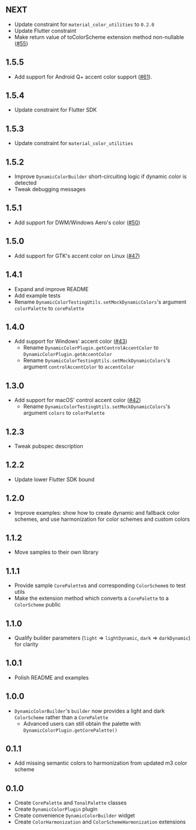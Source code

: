 ## NEXT

- Update constraint for `material_color_utilities` to `0.2.0`
- Update Flutter constraint
- Make return value of toColorScheme extension method non-nullable ([#55](https://github.com/material-foundation/material-dynamic-color-flutter/pull/55))

## 1.5.5

- Add support for Android Q+ accent color support ([#61](https://github.com/material-foundation/material-dynamic-color-flutter/pull/61)).

## 1.5.4

- Update constraint for Flutter SDK

## 1.5.3

- Update constraint for `material_color_utilities`

## 1.5.2

- Improve `DynamicColorBuilder` short-circuiting logic if dynamic color is detected
- Tweak debugging messages

## 1.5.1

- Add support for DWM/Windows Aero's color ([#50](https://github.com/material-foundation/material-dynamic-color-flutter/pull/50))

## 1.5.0

- Add support for GTK's accent color on Linux ([#47](https://github.com/material-foundation/material-dynamic-color-flutter/pull/47))

## 1.4.1

- Expand and improve README
- Add example tests
- Rename `DynamicColorTestingUtils.setMockDynamicColors`'s argument `colorPalette` to `corePalette`

## 1.4.0

- Add support for Windows' accent color ([#43](https://github.com/material-foundation/material-dynamic-color-flutter/pull/43))
  - Rename `DynamicColorPlugin.getControlAccentColor` to `DynamicColorPlugin.getAccentColor`
  - Rename `DynamicColorTestingUtils.setMockDynamicColors`'s argument `controlAccentColor` to `accentColor`

## 1.3.0

- Add support for macOS' control accent color ([#42](https://github.com/material-foundation/material-dynamic-color-flutter/pull/42))
  - Rename `DynamicColorTestingUtils.setMockDynamicColors`'s argument `colors` to `colorPalette`

## 1.2.3

- Tweak pubspec description

## 1.2.2

- Update lower Flutter SDK bound

## 1.2.0

- Improve examples: show how to create dynamic and fallback color schemes, and use harmonization for color schemes and custom colors

## 1.1.2

- Move samples to their own library

## 1.1.1

- Provide sample `CorePalette`s and corresponding `ColorScheme`s to test utils
- Make the extension method which converts a `CorePalette` to a `ColorScheme` public

## 1.1.0

- Qualify builder parameters (`light` => `lightDynamic`, `dark` => `darkDynamic`) for clarity

## 1.0.1

- Polish README and examples

## 1.0.0

- `DynamicColorBuilder`'s `builder` now provides a light and dark `ColorScheme` rather than a `CorePalette`
  - Advanced users can still obtain the palette with `DynamicColorPlugin.getCorePalette()`

## 0.1.1

- Add missing semantic colors to harmonization from updated m3 color scheme

## 0.1.0

- Create `CorePalette` and `TonalPalette` classes
- Create `DynamicColorPlugin` plugin
- Create convenience `DynamicColorBuilder` widget
- Create `ColorHarmonization` and `ColorSchemeHarmonization` extensions
